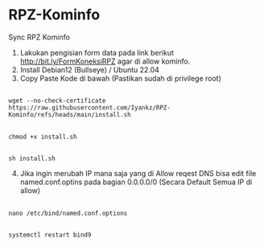 # RPZ-Kominfo

Sync RPZ Kominfo

1. Lakukan pengisian form data pada link berikut http://bit.ly/FormKoneksiRPZ agar di allow kominfo.
2. Install Debian12 (Bullseye) / Ubuntu 22.04
3. Copy Paste Kode di bawah (Pastikan sudah di privilege root)
##
    wget --no-check-certificate https://raw.githubusercontent.com/Iyankz/RPZ-Kominfo/refs/heads/main/install.sh
##
    chmod +x install.sh
##
    sh install.sh
4. Jika ingin merubah IP mana saja yang di Allow reqest DNS bisa edit file named.conf.optins pada bagian 0.0.0.0/0 (Secara Default Semua IP di allow)
##
    nano /etc/bind/named.conf.options
##
    systemctl restart bind9
